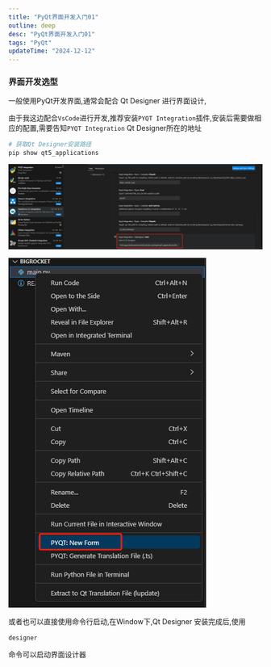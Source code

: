 ```yaml
---
title: "PyQt界面开发入门01"
outline: deep
desc: "PyQt界面开发入门01"
tags: "PyQt"
updateTime: "2024-12-12"
---
```


### 界面开发选型
一般使用PyQt开发界面,通常会配合 Qt Designer 进行界面设计,

由于我这边配合`VsCode`进行开发,推荐安装`PYQT Integration`插件,安装后需要做相应的配置,需要告知`PYQT Integration` Qt Designer所在的地址  
```bash
# 获取Qt Designer安装路径
pip show qt5_applications
```
![Qt Designer路径配置](images/2024/12/12/qtdesigner_配置.png)

![现在支持右键启动了](images/2024/12/12/designer_右键启动.png)

或者也可以直接使用命令行启动,在Window下,Qt Designer 安装完成后,使用
```bash
designer
```
命令可以启动界面设计器